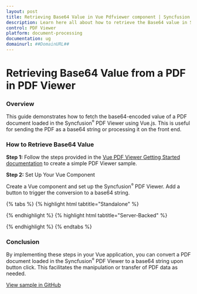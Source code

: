 ```yaml
---
layout: post
title: Retrieving Base64 Value in Vue Pdfviewer component | Syncfusion
description: Learn here all about how to retrieve the Base64 value in Syncfusion Vue Pdfviewer component of Syncfusion Essential JS 2 and more.
control: PDF Viewer
platform: document-processing
documentation: ug
domainurl: ##DomainURL##
---
```


# Retrieving Base64 Value from a PDF in PDF Viewer

### Overview

This guide demonstrates how to fetch the base64-encoded value of a PDF document loaded in the Syncfusion<sup style="font-size:70%">&reg;</sup> PDF Viewer using Vue.js. This is useful for sending the PDF as a base64 string or processing it on the front end.

### How to Retrieve Base64 Value

**Step 1:** Follow the steps provided in the [Vue PDF Viewer Getting Started documentation](https://help.syncfusion.com/document-processing/pdf/pdf-viewer/vue/getting-started) to create a simple PDF Viewer sample.

**Step 2:** Set Up Your Vue Component

Create a Vue component and set up the Syncfusion<sup style="font-size:70%">&reg;</sup> PDF Viewer. Add a button to trigger the conversion to a base64 string.

{% tabs %}
{% highlight html tabtitle="Standalone" %}

<template>
  <div id="app">
    <button @click="getBase64" style="margin-bottom: 20px;">
      Get Base64
    </button>
    <ejs-pdfviewer
      id="pdfViewer"
      ref="pdfviewer"
      :documentPath="documentPath"
      :resourceUrl="resourceUrl"
      style="height: 640px;"
    >
    </ejs-pdfviewer>
  </div>
</template>

<script>
import {
  PdfViewerComponent,
  Toolbar,
  Magnification,
  Navigation,
  Annotation,
  TextSelection,
  TextSearch,
  FormFields,
  FormDesigner,
  PageOrganizer
} from '@syncfusion/ej2-vue-pdfviewer';

export default {
  name: 'App',
  components: {
    'ejs-pdfviewer': PdfViewerComponent,
  },
  data() {
    return {
      documentPath: "https://cdn.syncfusion.com/content/pdf/pdf-succinctly.pdf",
      resourceUrl: "https://cdn.syncfusion.com/ej2/27.2.2/dist/ej2-pdfviewer-lib",
    };
  },
  provide: {
    PdfViewer: [
      Toolbar,
      Magnification,
      Navigation,
      Annotation,
      TextSelection,
      TextSearch,
      FormFields,
      FormDesigner,
      PageOrganizer,
    ],
  },
  methods: {
    getBase64() {
      if (this.$refs.pdfviewer) {
        this.$refs.pdfviewer.saveAsBlob().then((blobData) => {
          const reader = new FileReader();
          reader.onload = () => {
            const base64data = reader.result;
            console.log(base64data); // Outputs the base64 string of the PDF
          };
          reader.readAsDataURL(blobData);
        });
       }
      },
    },
};
</script>

{% endhighlight %}
{% highlight html tabtitle="Server-Backed" %}

<template>
  <div id="app">
    <button @click="getBase64" style="margin-bottom: 20px;">
      Get Base64
    </button>
    <ejs-pdfviewer
      id="pdfViewer"
      ref="pdfviewer"
      :documentPath="documentPath"
      :serviceUrl="serviceUrl"
      style="height: 640px;"
    >
    </ejs-pdfviewer>
  </div>
</template>

<script>
import {
  PdfViewerComponent,
  Toolbar,
  Magnification,
  Navigation,
  Annotation,
  TextSelection,
  TextSearch,
  FormFields,
  FormDesigner,
  PageOrganizer
} from '@syncfusion/ej2-vue-pdfviewer';

export default {
  name: 'App',
  components: {
    'ejs-pdfviewer': PdfViewerComponent,
  },
  data() {
    return {
      documentPath: "https://cdn.syncfusion.com/content/pdf/pdf-succinctly.pdf",
      serviceUrl: "https://services.syncfusion.com/vue/production/api/pdfviewer",
    };
  },
  provide: {
    PdfViewer: [
      Toolbar,
      Magnification,
      Navigation,
      Annotation,
      TextSelection,
      TextSearch,
      FormFields,
      FormDesigner,
      PageOrganizer,
    ],
  },
  methods: {
    getBase64() {
      if (this.$refs.pdfviewer) {
        this.$refs.pdfviewer.saveAsBlob().then((blobData) => {
          const reader = new FileReader();
          reader.onload = () => {
            const base64data = reader.result;
            console.log(base64data); // Outputs the base64 string of the PDF
          };
          reader.readAsDataURL(blobData);
        });
       }
      },
    },
};
</script>

{% endhighlight %}
{% endtabs %}


### Conclusion

By implementing these steps in your Vue application, you can convert a PDF document loaded in the Syncfusion<sup style="font-size:70%">&reg;</sup> PDF Viewer to a base64 string upon button click. This facilitates the manipulation or transfer of PDF data as needed.

[View sample in GitHub](https://github.com/SyncfusionExamples/vue-pdf-viewer-examples/tree/master/How%20to)